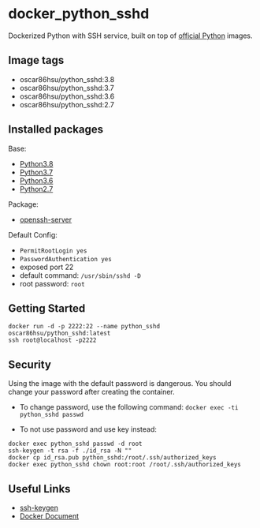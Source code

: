 # docker_python_sshd
Dockerized Python with SSH service, built on top of [official Python](https://hub.docker.com/_/python/) images.

## Image tags

- oscar86hsu/python_sshd:3.8
- oscar86hsu/python_sshd:3.7
- oscar86hsu/python_sshd:3.6
- oscar86hsu/python_sshd:2.7

## Installed packages

Base:

- [Python3.8](https://www.python.org/downloads/release/python-380/)
- [Python3.7](https://www.python.org/downloads/release/python-375/)
- [Python3.6](https://www.python.org/downloads/release/python-369/)
- [Python2.7](https://www.python.org/downloads/release/python-2717/)

Package:

- [openssh-server](https://packages.debian.org/zh-tw/jessie/openssh-server)

Default Config:

- `PermitRootLogin yes`
- `PasswordAuthentication yes`
- exposed port 22
- default command: `/usr/sbin/sshd -D`
- root password: `root`

## Getting Started
`docker run -d -p 2222:22 --name python_sshd oscar86hsu/python_sshd:latest`<br>
`ssh root@localhost -p2222`

## Security

Using the image with the default password is dangerous. You should change your password after creating the container.<br>
- To change password, use the following command:
`docker exec -ti python_sshd passwd`

- To not use password and use key instead:<br>
```
docker exec python_sshd passwd -d root
ssh-keygen -t rsa -f ./id_rsa -N ""
docker cp id_rsa.pub python_sshd:/root/.ssh/authorized_keys
docker exec python_sshd chown root:root /root/.ssh/authorized_keys
```

## Useful Links
- [ssh-keygen](https://www.ssh.com/ssh/keygen/)
- [Docker Document](https://docs.docker.com/)


